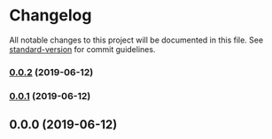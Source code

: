 # Changelog

All notable changes to this project will be documented in this file. See [standard-version](https://github.com/conventional-changelog/standard-version) for commit guidelines.

### [0.0.2](https://github.com/Marielk/hivemanagement-tests/compare/v0.0.1...v0.0.2) (2019-06-12)



### [0.0.1](https://github.com/Marielk/hivemanagement-tests/compare/v0.0.0...v0.0.1) (2019-06-12)



## 0.0.0 (2019-06-12)
